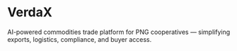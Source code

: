 # VerdaX
AI-powered commodities trade platform for PNG cooperatives — simplifying exports, logistics, compliance, and buyer access.
